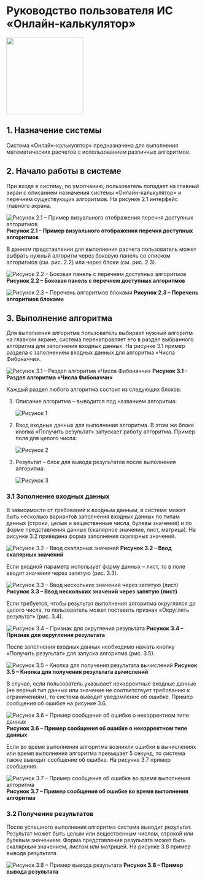 # Руководство пользователя ИС «Онлайн-калькулятор»

<img src="https://github.com/OMMAT-HSE/.github/blob/master/images/algoscalc_logo.jpg" width="200">

## 1. Назначение системы
Система «Онлайн-калькулятор» предназначена для выполнения математических расчетов с использованием различных алгоритмов.
## 2. Начало работы в системе
При входе в систему, по умолчанию, пользователь попадает на главный экран с описанием назначения системы «Онлайн-калькулятор» и перечнем существующих алгоритмов. На рисунке 2.1 интерфейс главного экрана.

![Рисунок 2.1 – Пример визуального отображения перечня доступных алгоритмов](https://github.com/OMMAT-HSE/algoscalc-docs/blob/Prod/images/rp_2_1.png)
**Рисунок 2.1 – Пример визуального отображения перечня доступных алгоритмов**

В данном представлении для выполнения расчета пользователь может выбрать нужный алгоритм через боковую панель со списком алгоритмов (см. рис. 2.2) или через блоки (см. рис. 2.3).

![Рисунок 2.2 – Боковая панель с перечнем доступных алгоритмов](https://github.com/OMMAT-HSE/algoscalc-docs/blob/Prod/images/rp_2_2.png)
**Рисунок 2.2 – Боковая панель с перечнем доступных алгоритмов**

![Рисунок 2.3 – Перечень алгоритмов блоками](https://github.com/OMMAT-HSE/algoscalc-docs/blob/Prod/images/rp_2_3.png)
**Рисунок 2.3 – Перечень алгоритмов блоками**

## 3. Выполнение алгоритма
Для выполнения алгоритма пользователь выбирает нужный алгоритм на главном экране, система перенаправляет его в раздел выбранного алгоритма для заполнения входных данных. На рисунке 3.1 пример раздела с заполнением входных данных для алгоритма «Числа Фибоначчи».

![Рисунок 3.1 – Раздел алгоритма «Числа Фибоначчи»](https://github.com/OMMAT-HSE/algoscalc-docs/blob/Prod/images/rp_3_1.png)
**Рисунок 3.1 – Раздел алгоритма «Числа Фибоначчи»**

Каждый раздел любого алгоритма состоит из следующих блоков:
1. Описание алгоритма – выводится под названием алгоритма:

    ![Рисунок 1](https://github.com/OMMAT-HSE/algoscalc-docs/blob/Prod/images/rp__1.png)

2. Ввод входных данных для выполнения алгоритма. В этом же блоке кнопка «Получить результат» запускает работу алгоритма. Пример поля для целого числа:

    ![Рисунок 2](https://github.com/OMMAT-HSE/algoscalc-docs/blob/Prod/images/rp__2.png)

3. Результат – блок для вывода результатов после выполнения алгоритма:

    ![Рисунок 3](https://github.com/OMMAT-HSE/algoscalc-docs/blob/Prod/images/rp__3.png)

### 3.1 Заполнение входных данных
В зависимости от требований к входным данным, в системе может быть несколько вариантов заполнения входных данных по типам данных (строки, целые и вещественные числа, булевы значения) и по форме представления данных (скалярное значение, лист, матрица). На рисунке 3.2 приведена форма заполнения скалярных значений.

![Рисунок 3.2 – Ввод скалярных значений](https://github.com/OMMAT-HSE/algoscalc-docs/blob/Prod/images/rp_3_2.png)
**Рисунок 3.2 – Ввод скалярных значений**

Если входной параметр использует форму данных – лист, то в поле вводят значения через запятую (рис. 3.3).

![Рисунок 3.3 – Ввод нескольких значений через запятую (лист)](https://github.com/OMMAT-HSE/algoscalc-docs/blob/Prod/images/rp_3_3.png)
**Рисунок 3.3 – Ввод нескольких значений через запятую (лист)**

Если требуется, чтобы результат выполнения алгоритма округлялся до целого числа, то пользователь может поставить признак «Округлять результат» (рис. 3.4).

![Рисунок 3.4 – Признак для округления результата](https://github.com/OMMAT-HSE/algoscalc-docs/blob/Prod/images/rp_3_4.png)
**Рисунок 3.4 – Признак для округления результата**

После заполнения входных данных необходимо нажать кнопку «Получить результат» для запуска алгоритма (рис. 3.5).

![Рисунок 3.5 – Кнопка для получения результата вычислений](https://github.com/OMMAT-HSE/algoscalc-docs/blob/Prod/images/rp_3_5.png)
**Рисунок 3.5 – Кнопка для получения результата вычислений**

В случае, если пользователь указывает некорректные входные данные (не верный тип данных или значение не соответствует требованию к ограничениям), то система выводит уведомление об ошибке. Пример сообщения об ошибке на рисунке 3.6.

![Рисунок 3.6 – Пример сообщения об ошибке о некорректном типе данных](https://github.com/OMMAT-HSE/algoscalc-docs/blob/Prod/images/rp_3_6.png)
**Рисунок 3.6 – Пример сообщения об ошибке о некорректном типе данных**

Если во время выполнения алгоритма возникли ошибки в вычислениях или время выполнения алгоритма превышает 5 секунд, то система также выводит сообщение об ошибке. На рисунке 3.7 пример сообщения.

![Рисунок 3.7 – Пример сообщения об ошибке во время выполнения алгоритма](https://github.com/OMMAT-HSE/algoscalc-docs/blob/Prod/images/rp_3_7.png)
**Рисунок 3.7 – Пример сообщения об ошибке во время выполнения алгоритма**

### 3.2 Получение результатов
После успешного выполнения алгоритма система выводит результат. Результат может быть целым или вещественным числом, строкой или булевым значением. Форма представления результата может быть скалярным значением, листом или матрицей. На рисунке 3.8 пример вывода результата.

![Рисунок 3.8 – Пример вывода результата](https://github.com/OMMAT-HSE/algoscalc-docs/blob/Prod/images/rp_3_8.png)
**Рисунок 3.8 – Пример вывода результата**
